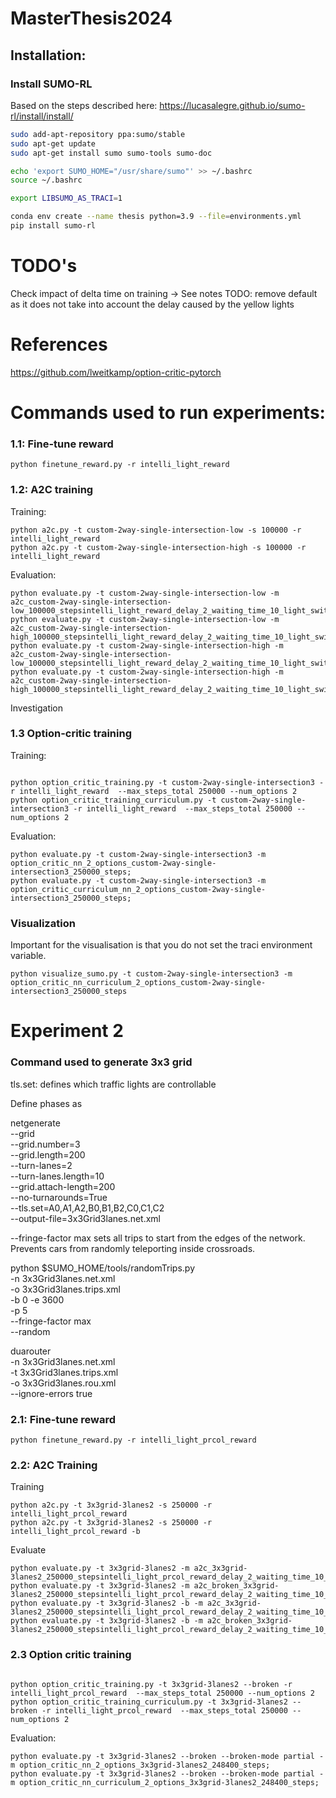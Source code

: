 # MasterThesis2024

## Installation:

### Install SUMO-RL
Based on the steps described here: https://lucasalegre.github.io/sumo-rl/install/install/

 ```bash
sudo add-apt-repository ppa:sumo/stable
sudo apt-get update
sudo apt-get install sumo sumo-tools sumo-doc

echo 'export SUMO_HOME="/usr/share/sumo"' >> ~/.bashrc
source ~/.bashrc

export LIBSUMO_AS_TRACI=1

conda env create --name thesis python=3.9 --file=environments.yml
pip install sumo-rl
```


# TODO's
Check impact of delta time on training
-> See notes
TODO: remove default as it does not take into account the delay caused by the yellow lights

# References
https://github.com/lweitkamp/option-critic-pytorch


# Commands used to run experiments:

### 1.1: Fine-tune reward

```
python finetune_reward.py -r intelli_light_reward
```

### 1.2: A2C training

Training: 
```
python a2c.py -t custom-2way-single-intersection-low -s 100000 -r intelli_light_reward
python a2c.py -t custom-2way-single-intersection-high -s 100000 -r intelli_light_reward
```

Evaluation: 
```
python evaluate.py -t custom-2way-single-intersection-low -m a2c_custom-2way-single-intersection-low_100000_stepsintelli_light_reward_delay_2_waiting_time_10_light_switches_3;
python evaluate.py -t custom-2way-single-intersection-low -m a2c_custom-2way-single-intersection-high_100000_stepsintelli_light_reward_delay_2_waiting_time_10_light_switches_3;
python evaluate.py -t custom-2way-single-intersection-high -m a2c_custom-2way-single-intersection-low_100000_stepsintelli_light_reward_delay_2_waiting_time_10_light_switches_3;
python evaluate.py -t custom-2way-single-intersection-high -m a2c_custom-2way-single-intersection-high_100000_stepsintelli_light_reward_delay_2_waiting_time_10_light_switches_3;
```

Investigation


### 1.3 Option-critic training

Training:
```

python option_critic_training.py -t custom-2way-single-intersection3 -r intelli_light_reward  --max_steps_total 250000 --num_options 2
python option_critic_training_curriculum.py -t custom-2way-single-intersection3 -r intelli_light_reward  --max_steps_total 250000 --num_options 2

```

Evaluation:
```
python evaluate.py -t custom-2way-single-intersection3 -m option_critic_nn_2_options_custom-2way-single-intersection3_250000_steps;
python evaluate.py -t custom-2way-single-intersection3 -m option_critic_curriculum_nn_2_options_custom-2way-single-intersection3_250000_steps;
```

### Visualization

Important for the visualisation is that you do not set the traci environment variable.

```
python visualize_sumo.py -t custom-2way-single-intersection3 -m option_critic_nn_curriculum_2_options_custom-2way-single-intersection3_250000_steps
```

# Experiment 2

### Command used to generate 3x3 grid


tls.set: defines which traffic lights are controllable

Define phases as
<phase duration="33" state="GrrrrrGrrrrr"/>
<phase duration="5" state="YrrrrrYrrrrr"/>
<phase duration="33" state="rGrrrrrGrrrr"/>
<phase duration="5" state="rYrrrrrYrrrr"/>
<phase duration="33" state="rrGrrrrrGrrr"/>
<phase duration="5" state="rrYrrrrrYrrr"/>
<phase duration="33" state="rrrGrrrrrGrr"/>
<phase duration="5" state="rrrYrrrrrYrr"/>
<phase duration="33" state="rrrrGrrrrrGr"/>
<phase duration="5" state="rrrrYrrrrrYr"/>
<phase duration="33" state="rrrrrGrrrrrG"/>
<phase duration="5" state="rrrrrYrrrrrY"/>

netgenerate \
  --grid \
  --grid.number=3 \
  --grid.length=200 \
  --turn-lanes=2 \
  --turn-lanes.length=10 \
  --grid.attach-length=200 \
  --no-turnarounds=True \
  --tls.set=A0,A1,A2,B0,B1,B2,C0,C1,C2 \
  --output-file=3x3Grid3lanes.net.xml


--fringe-factor max  sets all trips to start from the edges of the network. Prevents cars from randomly teleporting inside crossroads.


python $SUMO_HOME/tools/randomTrips.py \
  -n 3x3Grid3lanes.net.xml \
  -o 3x3Grid3lanes.trips.xml \
  -b 0 -e 3600 \
  -p 5 \
  --fringe-factor max \
  --random

duarouter \
  -n 3x3Grid3lanes.net.xml \
  -t 3x3Grid3lanes.trips.xml \
  -o 3x3Grid3lanes.rou.xml \
  --ignore-errors true

### 2.1: Fine-tune reward

```
python finetune_reward.py -r intelli_light_prcol_reward
```

### 2.2: A2C Training

Training

```
python a2c.py -t 3x3grid-3lanes2 -s 250000 -r intelli_light_prcol_reward 
python a2c.py -t 3x3grid-3lanes2 -s 250000 -r intelli_light_prcol_reward -b
```

Evaluate

```
python evaluate.py -t 3x3grid-3lanes2 -m a2c_3x3grid-3lanes2_250000_stepsintelli_light_prcol_reward_delay_2_waiting_time_10_light_switches_3_out_lanes_availability_1;
python evaluate.py -t 3x3grid-3lanes2 -m a2c_broken_3x3grid-3lanes2_250000_stepsintelli_light_prcol_reward_delay_2_waiting_time_10_light_switches_3_out_lanes_availability_1;
python evaluate.py -t 3x3grid-3lanes2 -b -m a2c_3x3grid-3lanes2_250000_stepsintelli_light_prcol_reward_delay_2_waiting_time_10_light_switches_3_out_lanes_availability_1;
python evaluate.py -t 3x3grid-3lanes2 -b -m a2c_broken_3x3grid-3lanes2_250000_stepsintelli_light_prcol_reward_delay_2_waiting_time_10_light_switches_3_out_lanes_availability_1;
```


### 2.3 Option critic training


```

python option_critic_training.py -t 3x3grid-3lanes2 --broken -r intelli_light_prcol_reward  --max_steps_total 250000 --num_options 2
python option_critic_training_curriculum.py -t 3x3grid-3lanes2 --broken -r intelli_light_prcol_reward  --max_steps_total 250000 --num_options 2

```

Evaluation:
```
python evaluate.py -t 3x3grid-3lanes2 --broken --broken-mode partial -m option_critic_nn_2_options_3x3grid-3lanes2_248400_steps;
python evaluate.py -t 3x3grid-3lanes2 --broken --broken-mode partial -m option_critic_nn_curriculum_2_options_3x3grid-3lanes2_248400_steps;
```
